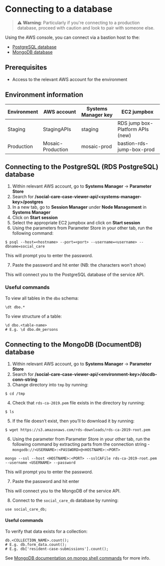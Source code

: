 # Connecting to a database

> ⚠️ **Warning**: Particularly if you're connecting to a production database,
> proceed with caution and look to pair with someone else.

Using the AWS console, you can connect via a bastion host to the:

- [PostgreSQL database](#connecting-to-the-postgresql-rds-postgresql-database)
- [MongoDB database](#connecting-to-the-mongodb-documentdb-database)

## Prerequisites

- Access to the relevant AWS account for the environment

## Environment information

| Environment | AWS account       | Systems Manager key | EC2 jumpbox                      |
|-------------|-------------------|---------------------|----------------------------------|
| Staging     | StagingAPIs       | staging             | RDS jump box-Platform APIs (new) |
| Production  | Mosaic-Production | mosaic-prod         | bastion-rds-jump-box-prod        |

## Connecting to the PostgreSQL (RDS PostgreSQL) database

1. Within relevant AWS account, go to **Systems Manager** → **Parameter Store**
2. Search for **/social-care-case-viewer-api/\<systems-manager-key\>/postgres**
3. In a new tab, go to **Session Manager** under **Node Management** in **Systems Manager**
4. Click on **Start session**
5. Select the appropriate EC2 jumpbox and click on **Start session**
6. Using the parameters from Parameter Store in your other tab, run the following command:

```
$ psql --host=<hostname> --port=<port> --username=<username> --dbname=social_care
```

This will prompt you to enter the password.

7. Paste the password and hit enter (NB: the characters won't show)

This will connect you to the PostgreSQL database of the service API.

### Useful commands

To view all tables in the `dbo` schema:

```
\dt dbo.*
```

To view structure of a table:

```
\d dbo.<table-name>
# E.g. \d dbo.dm_persons
```

## Connecting to the MongoDB (DocumentDB) database

1. Within relevant AWS account, go to **Systems Manager** → **Parameter Store**
2. Search for **/social-care-case-viewer-api/\<environment-key\>/docdb-conn-string**
3. Change directory into `tmp` by running:

```
$ cd /tmp
```

4. Check that `rds-ca-2019.pem` file exists in the directory by running:

```
$ ls
```

5. If the file doesn’t exist, then you’ll to download it by running:

```
$ wget https://s3.amazonaws.com/rds-downloads/rds-ca-2019-root.pem
```

6. Using the parameter from Parameter Store in your other tab, run the following command by extracting parts from the connection string - `mongodb://<USERNAME>:<PASSWORD>@<HOSTNAME>:<PORT>`

```
mongo --ssl --host <HOSTNAME>:<PORT> --sslCAFile rds-ca-2019-root.pem --username <USERNAME> --password
```

This will prompt you to enter the password.

7. Paste the password and hit enter

This will connect you to the MongoDB of the service API.

8. Connect to the `social_care_db` database by running:

```
use social_care_db;
```

#### Useful commands

To verify that data exists for a collection:

```
db.<COLLECTION_NAME>.count();
# E.g. db.form_data.count();
# E.g. db['resident-case-submissions'].count();
```

See [MongoDB documentation on mongo shell commands](https://docs.mongodb.com/manual/reference/method/) for more info.
